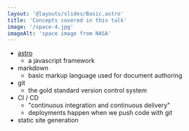 ```yaml
---
layout: '@layouts/slides/Basic.astro'
title: 'Concepts covered in this talk'
image: '/space-4.jpg'
imageAlt: 'space image from NASA'
---
```

- [astro](https://astro.build/)
  - a javascript framework
- markdown
  - basic markup language used for document authoring
- git
  - the gold standard version control system
- CI / CD
  - "continuous integration and continuous delivery"
  - deployments happen when we push code with git
- static site generation
